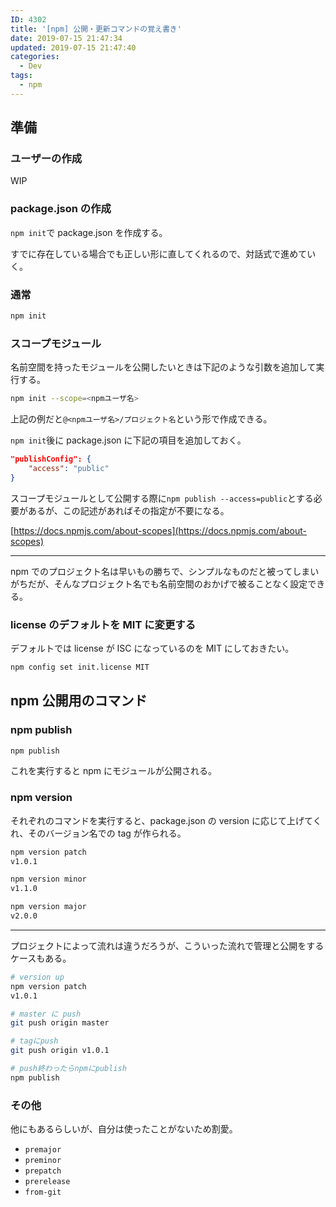 ```yaml
---
ID: 4302
title: '[npm] 公開・更新コマンドの覚え書き'
date: 2019-07-15 21:47:34
updated: 2019-07-15 21:47:40
categories:
  - Dev
tags:
  - npm
---
```


## 準備

### ユーザーの作成

WIP

<!--more-->

### package.json の作成

`npm init`で package.json を作成する。

すでに存在している場合でも正しい形に直してくれるので、対話式で進めていく。

### 通常

```bash
npm init
```

### スコープモジュール

名前空間を持ったモジュールを公開したいときは下記のような引数を追加して実行する。

```bash
npm init --scope=<npmユーザ名>
```

上記の例だと`@<npmユーザ名>/プロジェクト名`という形で作成できる。

`npm init`後に package.json に下記の項目を追加しておく。

```json
"publishConfig": {
    "access": "public"
}
```

スコープモジュールとして公開する際に`npm publish --access=public`とする必要があるが、この記述があればその指定が不要になる。

[https://docs.npmjs.com/about-scopes](https://docs.npmjs.com/about-scopes)

---

npm でのプロジェクト名は早いもの勝ちで、シンプルなものだと被ってしまいがちだが、そんなプロジェクト名でも名前空間のおかげで被ることなく設定できる。

### license のデフォルトを MIT に変更する

デフォルトでは license が ISC になっているのを MIT にしておきたい。

```bash
npm config set init.license MIT
```

## npm 公開用のコマンド

### npm publish

```bash
npm publish
```

これを実行すると npm にモジュールが公開される。

### npm version

それぞれのコマンドを実行すると、package.json の version に応じて上げてくれ、そのバージョン名での tag が作られる。

```bash
npm version patch
v1.0.1

npm version minor
v1.1.0

npm version major
v2.0.0
```

---

プロジェクトによって流れは違うだろうが、こういった流れで管理と公開をするケースもある。

```bash
# version up
npm version patch
v1.0.1

# master に push
git push origin master

# tagにpush
git push origin v1.0.1

# push終わったらnpmにpublish
npm publish
```

### その他

他にもあるらしいが、自分は使ったことがないため割愛。

- `premajor`
- `preminor`
- `prepatch`
- `prerelease`
- `from-git`
